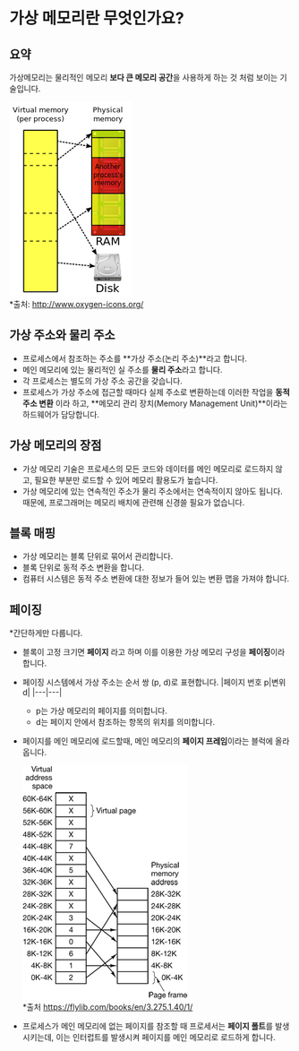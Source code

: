 # 가상 메모리란 무엇인가요?

## 요약

가상메모리는 물리적인 메모리 **보다 큰 메모리 공간**을 사용하게 하는 것 처럼 보이는 기술입니다.

![Alt text](imgs/image.png)  
\*출처: http://www.oxygen-icons.org/

## 가상 주소와 물리 주소

- 프로세스에서 참조하는 주소를 **가상 주소(논리 주소)**라고 합니다.
- 메인 메모리에 있는 물리적인 실 주소를 **물리 주소**라고 합니다.
- 각 프로세스는 별도의 가상 주소 공간을 갖습니다.
- 프로세스가 가상 주소에 접근할 때마다 실제 주소로 변환하는데 이러한 작업을 **동적 주소 변환** 이라 하고, **메모리 관리 장치(Memory Management Unit)**이라는 하드웨어가 담당합니다.

## 가상 메모리의 장점

- 가상 메모리 기술은 프로세스의 모든 코드와 데이터를 메인 메모리로 로드하지 않고, 필요한 부분만 로드할 수 있어 메모리 활용도가 높습니다.
- 가상 메모리에 있는 연속적인 주소가 물리 주소에서는 연속적이지 않아도 됩니다. 때문에, 프로그래머는 메모리 배치에 관련해 신경쓸 필요가 없습니다.

## 블록 매핑

- 가상 메모리는 블록 단위로 묶어서 관리합니다.
- 블록 단위로 동적 주소 변환을 합니다.
- 컴퓨터 시스템은 동적 주소 변환에 대한 정보가 들어 있는 변환 맵을 가져야 합니다.

## 페이징

\*간단하게만 다룹니다.

- 블록이 고정 크기면 **페이지** 라고 하며 이를 이용한 가상 메모리 구성을 **페이징**이라 합니다.
- 페이징 시스템에서 가상 주소는 순서 쌍 (p, d)로 표현합니다.
  |페이지 번호 p|변위 d|
  |---|---|

  - p는 가상 메모리의 페이지를 의미합니다.
  - d는 페이지 안에서 참조하는 항목의 위치를 의미합니다.

- 페이지를 메인 메모리에 로드할때, 메인 메모리의 **페이지 프레임**이라는 블럭에 올라옵니다.

  ![Alt text](imgs/image-1.png)  
   \*출처 https://flylib.com/books/en/3.275.1.40/1/

- 프로세스가 메인 메모리에 없는 페이지를 참조할 때 프로세서는 **페이지 폴트**를 발생시키는데, 이는 인터럽트를 발생시켜 페이지를 메인 메모리로 로드하게 합니다.
